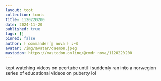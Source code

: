 ```yaml
---
layout: toot
collection: toots
title: 1120220200
date: 2024-11-20
published: true
tags: []
pinned: false
author: ⸸ commander ░ nova ⸸ :~$
avatar: /img/avatar/daemon.jpeg
mastodon: https://mastodon.online/@cmdr_nova/1120220200
---
```


kept watching videos on peertube until i suddenly ran into a norwegion series of educational videos on puberty lol
